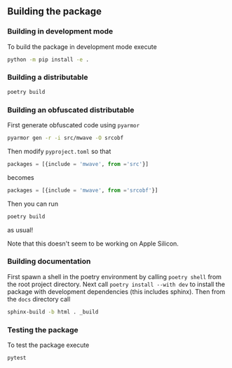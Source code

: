 ## Building the package

### Building in development mode
To build the package in development mode execute
```bash
python -m pip install -e .
```

### Building a distributable

```bash
poetry build
```

### Building an obfuscated distributable
First generate obfuscated code using `pyarmor`
```bash
pyarmor gen -r -i src/mwave -O srcobf
```
Then modify `pyproject.toml` so that
```python
packages = [{include = 'mwave', from ='src'}]
```
becomes
```python
packages = [{include = 'mwave', from ='srcobf'}]
```
Then you can run
```bash
poetry build
```
as usual!

Note that this doesn't seem to be working on Apple Silicon.

### Building documentation

First spawn a shell in the poetry environment by calling `poetry shell` from the root project directory. Next call `poetry install --with dev` to install the package with development dependencies (this includes sphinx). Then from the `docs` directory call

```bash
sphinx-build -b html . _build
```

### Testing the package
To test the package execute
```bash
pytest
```